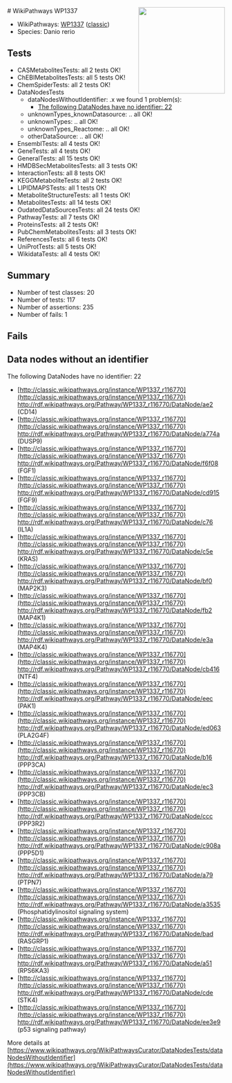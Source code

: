 <img style="float: right; width: 200px" src="https://upload.wikimedia.org/wikipedia/commons/thumb/8/83/Wplogo_with_text_500.png/640px-Wplogo_with_text_500.png" />
# WikiPathways WP1337

* WikiPathways: [WP1337](https://wikipathways.org/pathways/WP1337) ([classic](https://classic.wikipathways.org/instance/WP1337))
* Species: Danio rerio
## Tests
* CASMetabolitesTests: all 2 tests OK!
* ChEBIMetabolitesTests: all 5 tests OK!
* ChemSpiderTests: all 2 tests OK!
* DataNodesTests
    * dataNodesWithoutIdentifier: .x we found 1 problem(s):
        * [The following DataNodes have no identifier: 22](#8792c4b1)
    * unknownTypes_knownDatasource: .. all OK!
    * unknownTypes: .. all OK!
    * unknownTypes_Reactome: .. all OK!
    * otherDataSource: .. all OK!
* EnsemblTests: all 4 tests OK!
* GeneTests: all 4 tests OK!
* GeneralTests: all 15 tests OK!
* HMDBSecMetabolitesTests: all 3 tests OK!
* InteractionTests: all 8 tests OK!
* KEGGMetaboliteTests: all 2 tests OK!
* LIPIDMAPSTests: all 1 tests OK!
* MetaboliteStructureTests: all 1 tests OK!
* MetabolitesTests: all 14 tests OK!
* OudatedDataSourcesTests: all 24 tests OK!
* PathwayTests: all 7 tests OK!
* ProteinsTests: all 2 tests OK!
* PubChemMetabolitesTests: all 3 tests OK!
* ReferencesTests: all 6 tests OK!
* UniProtTests: all 5 tests OK!
* WikidataTests: all 4 tests OK!


## Summary

* Number of test classes: 20
* Number of tests: 117
* Number of assertions: 235
* Number of fails: 1

## Fails

<a name="8792c4b1" />

## Data nodes without an identifier

The following DataNodes have no identifier: 22

* [http://classic.wikipathways.org/instance/WP1337_r116770](http://classic.wikipathways.org/instance/WP1337_r116770) http://rdf.wikipathways.org/Pathway/WP1337_r116770/DataNode/ae2 (CD14)
* [http://classic.wikipathways.org/instance/WP1337_r116770](http://classic.wikipathways.org/instance/WP1337_r116770) http://rdf.wikipathways.org/Pathway/WP1337_r116770/DataNode/a774a (DUSP9)
* [http://classic.wikipathways.org/instance/WP1337_r116770](http://classic.wikipathways.org/instance/WP1337_r116770) http://rdf.wikipathways.org/Pathway/WP1337_r116770/DataNode/f6f08 (FGF1)
* [http://classic.wikipathways.org/instance/WP1337_r116770](http://classic.wikipathways.org/instance/WP1337_r116770) http://rdf.wikipathways.org/Pathway/WP1337_r116770/DataNode/cd915 (FGF9)
* [http://classic.wikipathways.org/instance/WP1337_r116770](http://classic.wikipathways.org/instance/WP1337_r116770) http://rdf.wikipathways.org/Pathway/WP1337_r116770/DataNode/c76 (IL1A)
* [http://classic.wikipathways.org/instance/WP1337_r116770](http://classic.wikipathways.org/instance/WP1337_r116770) http://rdf.wikipathways.org/Pathway/WP1337_r116770/DataNode/c5e (KRAS)
* [http://classic.wikipathways.org/instance/WP1337_r116770](http://classic.wikipathways.org/instance/WP1337_r116770) http://rdf.wikipathways.org/Pathway/WP1337_r116770/DataNode/bf0 (MAP2K3)
* [http://classic.wikipathways.org/instance/WP1337_r116770](http://classic.wikipathways.org/instance/WP1337_r116770) http://rdf.wikipathways.org/Pathway/WP1337_r116770/DataNode/fb2 (MAP4K1)
* [http://classic.wikipathways.org/instance/WP1337_r116770](http://classic.wikipathways.org/instance/WP1337_r116770) http://rdf.wikipathways.org/Pathway/WP1337_r116770/DataNode/e3a (MAP4K4)
* [http://classic.wikipathways.org/instance/WP1337_r116770](http://classic.wikipathways.org/instance/WP1337_r116770) http://rdf.wikipathways.org/Pathway/WP1337_r116770/DataNode/cb416 (NTF4)
* [http://classic.wikipathways.org/instance/WP1337_r116770](http://classic.wikipathways.org/instance/WP1337_r116770) http://rdf.wikipathways.org/Pathway/WP1337_r116770/DataNode/eec (PAK1)
* [http://classic.wikipathways.org/instance/WP1337_r116770](http://classic.wikipathways.org/instance/WP1337_r116770) http://rdf.wikipathways.org/Pathway/WP1337_r116770/DataNode/ed063 (PLA2G4F)
* [http://classic.wikipathways.org/instance/WP1337_r116770](http://classic.wikipathways.org/instance/WP1337_r116770) http://rdf.wikipathways.org/Pathway/WP1337_r116770/DataNode/b16 (PPP3CA)
* [http://classic.wikipathways.org/instance/WP1337_r116770](http://classic.wikipathways.org/instance/WP1337_r116770) http://rdf.wikipathways.org/Pathway/WP1337_r116770/DataNode/ec3 (PPP3CB)
* [http://classic.wikipathways.org/instance/WP1337_r116770](http://classic.wikipathways.org/instance/WP1337_r116770) http://rdf.wikipathways.org/Pathway/WP1337_r116770/DataNode/ccc (PPP3R2)
* [http://classic.wikipathways.org/instance/WP1337_r116770](http://classic.wikipathways.org/instance/WP1337_r116770) http://rdf.wikipathways.org/Pathway/WP1337_r116770/DataNode/c908a (PPP5D1)
* [http://classic.wikipathways.org/instance/WP1337_r116770](http://classic.wikipathways.org/instance/WP1337_r116770) http://rdf.wikipathways.org/Pathway/WP1337_r116770/DataNode/a79 (PTPN7)
* [http://classic.wikipathways.org/instance/WP1337_r116770](http://classic.wikipathways.org/instance/WP1337_r116770) http://rdf.wikipathways.org/Pathway/WP1337_r116770/DataNode/a3535 (Phosphatidylinositol
signaling system)
* [http://classic.wikipathways.org/instance/WP1337_r116770](http://classic.wikipathways.org/instance/WP1337_r116770) http://rdf.wikipathways.org/Pathway/WP1337_r116770/DataNode/bad (RASGRP1)
* [http://classic.wikipathways.org/instance/WP1337_r116770](http://classic.wikipathways.org/instance/WP1337_r116770) http://rdf.wikipathways.org/Pathway/WP1337_r116770/DataNode/a51 (RPS6KA3)
* [http://classic.wikipathways.org/instance/WP1337_r116770](http://classic.wikipathways.org/instance/WP1337_r116770) http://rdf.wikipathways.org/Pathway/WP1337_r116770/DataNode/cde (STK4)
* [http://classic.wikipathways.org/instance/WP1337_r116770](http://classic.wikipathways.org/instance/WP1337_r116770) http://rdf.wikipathways.org/Pathway/WP1337_r116770/DataNode/ee3e9 (p53 signaling pathway)


More details at [https://www.wikipathways.org/WikiPathwaysCurator/DataNodesTests/dataNodesWithoutIdentifier](https://www.wikipathways.org/WikiPathwaysCurator/DataNodesTests/dataNodesWithoutIdentifier)

